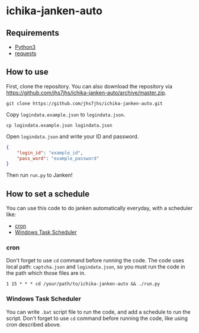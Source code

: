 # ichika-janken-auto

## Requirements

- [Python3](https://www.python.org/)
- [requests](https://requests.readthedocs.io/en/master/)

## How to use

First, clone the repository.
You can also download the repository via https://github.com/jhs7jhs/ichika-janken-auto/archive/master.zip.
```shell
git clone https://github.com/jhs7jhs/ichika-janken-auto.git
```

Copy `logindata.example.json` to `logindata.json`.
```shell
cp logindata.example.json logindata.json
```

Open `logindata.json` and write your ID and password.
```json
{
    "login_id": "example_id",
    "pass_word": "example_password"
}
```

Then run `run.py` to Janken!

## How to set a schedule

You can use this code to do janken automatically everyday, with a scheduler like:

- [cron](https://en.wikipedia.org/wiki/Cron)
- [Windows Task Scheduler](https://en.wikipedia.org/wiki/Windows_Task_Scheduler)

### cron

Don't forget to use `cd` command before running the code.
The code uses local path: `captcha.json` and `logindata.json`, so you must run the code in the path which those files are in.
```
1 15 * * * cd /your/path/to/ichika-janken-auto && ./run.py
```

### Windows Task Scheduler

You can write `.bat` script file to run the code, and add a schedule to run the script.
Don't forget to use `cd` command before running the code, like using cron described above.
